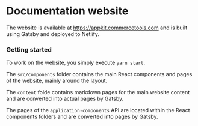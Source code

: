 # Documentation website

The website is available at https://appkit.commercetools.com and is built using Gatsby and deployed to Netlify.

### Getting started

To work on the website, you simply execute `yarn start`.

The `src/components` folder contains the main React components and pages of the website, mainly around the layout.

The `content` folde contains markdown pages for the main website content and are converted into actual pages by Gatsby.

The pages of the `application-components` API are located within the React components folders and are converted into pages by Gatsby.
